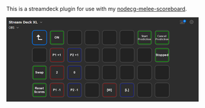 ﻿This is a streamdeck plugin for use with my [nodecg-melee-scoreboard](https://github.com/Jaggernaut555/nodecg-melee-scoreboard).

![Demo](images/Demo.png)
